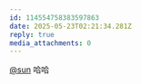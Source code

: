 ```yaml
---
id: 114554758383597863
date: 2025-05-23T02:21:34.281Z
reply: true
media_attachments: 0
---
```


[@sun](https://jiong.us/@sun) 哈哈

